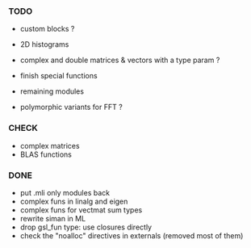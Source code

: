 ### TODO

  * custom blocks ?

  * 2D histograms
  * complex and double matrices & vectors with a type param ?
  * finish special functions
  * remaining modules
  * polymorphic variants for FFT ?

### CHECK

  * complex matrices
  * BLAS functions

### DONE

  * put .mli only modules back
  * complex funs in linalg and eigen
  * complex funs for vectmat sum types
  * rewrite siman in ML
  * drop gsl_fun type: use closures directly
  * check the "noalloc" directives in externals (removed most of them)
